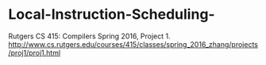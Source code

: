# Local-Instruction-Scheduling-
Rutgers CS 415: Compilers  Spring 2016, Project 1. http://www.cs.rutgers.edu/courses/415/classes/spring_2016_zhang/projects/proj1/proj1.html
